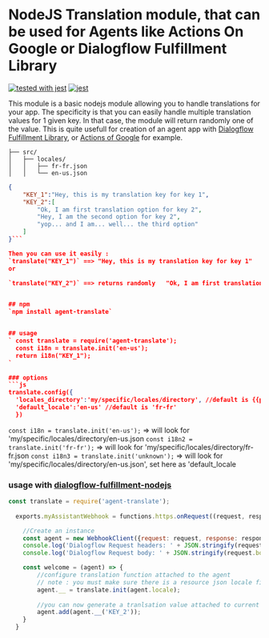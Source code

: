 # NodeJS Translation module, that can be used for Agents like Actions On Google or Dialogflow Fulfillment Library

[![tested with jest](https://img.shields.io/badge/tested_with-jest-99424f.svg)](https://github.com/facebook/jest) [![jest](https://jestjs.io/img/jest-badge.svg)](https://github.com/facebook/jest)

This module is a basic nodejs module allowing you to handle translations for your app.
The specificity is that you can easily handle multiple translation values for 1 given key. In that case, the module will return randomly one of the value. This is quite usefull for creation of an agent app with [Dialogflow Fulfillment Library](https://github.com/dialogflow/dialogflow-fulfillment-nodejs), or [Actions of Google](https://www.npmjs.com/package/actions-on-google) for example.

```text
├── src/
│   ├── locales/
│   │   ├── fr-fr.json
│   │   └── en-us.json

```

```json
{
    "KEY_1":"Hey, this is my translation key for key 1",
    "KEY_2":[
        "Ok, I am first translation option for key 2",
        "Hey, I am the second option for key 2",
        "yop... and I am... well... the third option"
    ]
}```

Then you can use it easily :
`translate("KEY_1")` ==> "Hey, this is my translation key for key 1" 
or 

`translate("KEY_2")` ==> returns randomly   "Ok, I am first translation option for key 2" or "Hey, I am the second option for key 2", or "yop... and I am... well... the third option"


## npm
`npm install agent-translate`


## usage
` const translate = require('agent-translate');
  const i18n = translate.init('en-us');
  return i18n("KEY_1");
`

### options
```js
translate.config({
  'locales_directory':'my/specific/locales/directory', //default is {{projectRoot}}/locales
  'default_locale':'en-us' //default is 'fr-fr'
  })
```
  
  `const i18n = translate.init('en-us');` => will look for 'my/specific/locales/directory/en-us.json
  `const i18n2 = translate.init('fr-fr');` => will look for 'my/specific/locales/directory/fr-fr.json
  `const i18n3 = translate.init('unknown');` => will look for 'my/specific/locales/directory/en-us.json', set here as 'default_locale
 
### usage with [dialogflow-fulfillment-nodejs](https://github.com/dialogflow/dialogflow-fulfillment-nodejs)

```js
const translate = require('agent-translate');
  
  exports.myAssistantWebhook = functions.https.onRequest((request, response) => {

    //Create an instance
    const agent = new WebhookClient({request: request, response: response});
    console.log('Dialogflow Request headers: ' + JSON.stringify(request.headers));
    console.log('Dialogflow Request body: ' + JSON.stringify(request.body));

    const welcome = (agent) => {
        //configure translation function attached to the agent
        // note : you must make sure there is a resource json locale file for agent.locale
        agent.__ = translate.init(agent.locale);
        
        //you can now generate a tranlsation value attached to current agent's locale
        agent.add(agent.__('KEY_2'));
    }
  }
```
